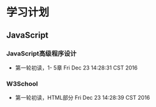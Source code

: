# 学习计划

## JavaScript

### JavaScript高级程序设计

- 第一轮初读，1- 5章
Fri Dec 23 14:28:31 CST 2016

### W3School

- 第一轮初读，HTML部分
Fri Dec 23 14:28:39 CST 2016
